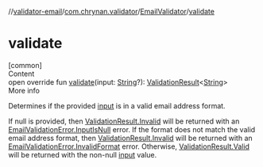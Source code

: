 //[validator-email](../../../index.md)/[com.chrynan.validator](../index.md)/[EmailValidator](index.md)/[validate](validate.md)



# validate  
[common]  
Content  
open override fun [validate](validate.md)(input: [String](https://kotlinlang.org/api/latest/jvm/stdlib/kotlin/-string/index.html)?): [ValidationResult](../../../../validator-core/validator-core/com.chrynan.validator/-validation-result/index.md)<[String](https://kotlinlang.org/api/latest/jvm/stdlib/kotlin/-string/index.html)>  
More info  


Determines if the provided [input](validate.md) is in a valid email address format.



If null is provided, then [ValidationResult.Invalid](../../../../validator-core/validator-core/com.chrynan.validator/-validation-result/-invalid/index.md) will be returned with an [EmailValidationError.InputIsNull](../-email-validation-error/-input-is-null/index.md) error. If the format does not match the valid email address format, then [ValidationResult.Invalid](../../../../validator-core/validator-core/com.chrynan.validator/-validation-result/-invalid/index.md) will be returned with an [EmailValidationError.InvalidFormat](../-email-validation-error/-invalid-format/index.md) error. Otherwise, [ValidationResult.Valid](../../../../validator-core/validator-core/com.chrynan.validator/-validation-result/-valid/index.md) will be returned with the non-null [input](validate.md) value.

  



